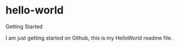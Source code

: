 # hello-world
Getting Started

I am just getting started on Github, this is my HelloWorld readme file.
